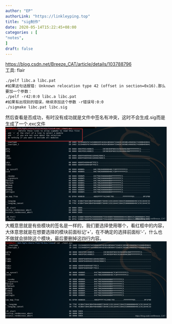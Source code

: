 ```yaml
---
author: "EP"  
authorLink: "https://linkleyping.top"  
title: "sig制作"  
date: 2020-05-14T15:22:45+08:00  
categories : [                                
"notes",  
]  
draft: false  
---
```

https://blog.csdn.net/Breeze_CAT/article/details/103788796  
工具: flair  
```shell  
./pelf libc.a libc.pat  
#如果这句话报错: Unknown relocation type 42 (offset in section=0x16).那么要加一个参数：  
./pelf -r42:0:0 libc.a libc.pat  
#如果有出现别的错误，继续添加这个参数 -r错误号:0:0  
./sigmake libc.pat libc.sig  
```  
然后查看是否成功，有时没有成功就是文件中签名有冲突，这时不会生成.sig而是生成了一个.exc文件  
![](/images/2778b3d1a9d8b0b764b5462c876eefd5/11884068-2bd05b775fe8b231.png)  
大概意思就是有些模块的签名是一样的，我们要选择使用哪个，看红框中的内容，大体意思就是在想要选择的模块前面标记’+’，在不确定的选择前面标’-’，什么也不做就会排除这个模块，最后要删掉这四行内容。  
![](/images/2778b3d1a9d8b0b764b5462c876eefd5/11884068-e1de621d1aa74419.png)